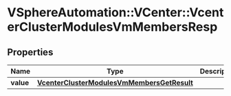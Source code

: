 # VSphereAutomation::VCenter::VcenterClusterModulesVmMembersResp

## Properties
Name | Type | Description | Notes
------------ | ------------- | ------------- | -------------
**value** | [**VcenterClusterModulesVmMembersGetResult**](VcenterClusterModulesVmMembersGetResult.md) |  | 


